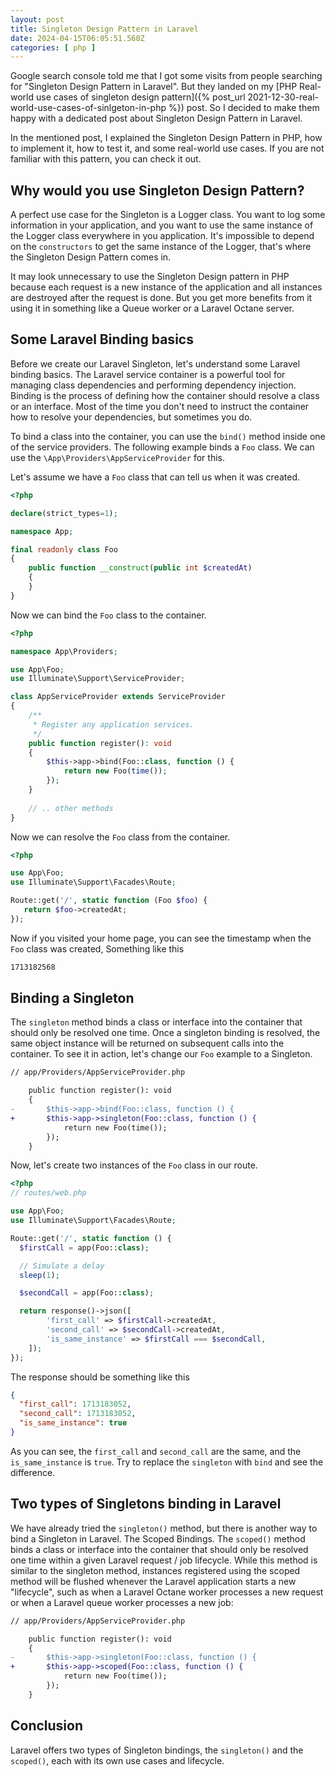 ```yaml
---
layout: post
title: Singleton Design Pattern in Laravel
date: 2024-04-15T06:05:51.560Z
categories: [ php ]
---
```


Google search console told me that I got some visits from people searching for "Singleton Design Pattern in Laravel".
But they landed on my [PHP Real-world use cases of singleton design pattern]({% post_url
2021-12-30-real-world-use-cases-of-sinlgeton-in-php %}) post. So I decided to make them happy with a dedicated post
about Singleton Design Pattern in Laravel.

In the mentioned post, I explained the Singleton Design Pattern in PHP, how to implement it, how to test it, and some
real-world use cases. If you are not familiar with this pattern, you can check it out.

## Why would you use Singleton Design Pattern?

A perfect use case for the Singleton is a Logger class. You want to log some information in your application, and you
want to use the same instance of the Logger class everywhere in you application. It's impossible to depend on
the `constructors` to get the same instance of the Logger, that's where the Singleton Design Pattern comes in.

It may look unnecessary to use the Singleton Design pattern in PHP because each request is a new instance of the
application and all instances are destroyed after the request is done. But you get more benefits from it using it in
something like a Queue worker or a Laravel Octane server.

## Some Laravel Binding basics

Before we create our Laravel Singleton, let's understand some Laravel binding basics. The Laravel service container is a
powerful tool for managing class dependencies and performing dependency injection. Binding is the process of defining
how the container should resolve a class or an interface. Most of the time you don't need to instruct the container how
to resolve your dependencies, but sometimes you do.

To bind a class into the container, you can use the `bind()` method inside one of the service providers. The following
example binds a `Foo` class. We can use the `\App\Providers\AppServiceProvider` for this.

Let's assume we have a `Foo` class that can tell us when it was created.

```php
<?php

declare(strict_types=1);

namespace App;

final readonly class Foo
{
    public function __construct(public int $createdAt)
    {
    }
}
```

Now we can bind the `Foo` class to the container.

```php
<?php

namespace App\Providers;

use App\Foo;
use Illuminate\Support\ServiceProvider;

class AppServiceProvider extends ServiceProvider
{
    /**
     * Register any application services.
     */
    public function register(): void
    {
        $this->app->bind(Foo::class, function () {
            return new Foo(time());
        });
    }
    
    // .. other methods
}
```

Now we can resolve the `Foo` class from the container.

```php
<?php

use App\Foo;
use Illuminate\Support\Facades\Route;

Route::get('/', static function (Foo $foo) {
   return $foo->createdAt;
});

```

Now if you visited your home page, you can see the timestamp when the `Foo` class was created, Something like this

```markdown
1713182568
```

## Binding a Singleton

The `singleton` method binds a class or interface into the container that should only be resolved one time. Once a
singleton binding is resolved, the same object instance will be returned on subsequent calls into the container. To see
it in action, let's change our `Foo` example to a Singleton.

```diff
// app/Providers/AppServiceProvider.php

    public function register(): void
    {   
-       $this->app->bind(Foo::class, function () {
+       $this->app->singleton(Foo::class, function () {
            return new Foo(time());
        });
    }

```

Now, let's create two instances of the `Foo` class in our route.

```php
<?php
// routes/web.php

use App\Foo;
use Illuminate\Support\Facades\Route;

Route::get('/', static function () {
  $firstCall = app(Foo::class);

  // Simulate a delay
  sleep(1);

  $secondCall = app(Foo::class);

  return response()->json([
        'first_call' => $firstCall->createdAt,
        'second_call' => $secondCall->createdAt,
        'is_same_instance' => $firstCall === $secondCall,
    ]);
});
```

The response should be something like this

```json
{
  "first_call": 1713183052,
  "second_call": 1713183052,
  "is_same_instance": true
}
```

As you can see, the `first_call` and `second_call` are the same, and the `is_same_instance` is `true`. Try to replace
the `singleton` with `bind` and see the difference.

## Two types of Singletons binding in Laravel

We have already tried the `singleton()` method, but there is another way to bind a Singleton in Laravel. The Scoped
Bindings. The `scoped()` method binds a class or interface into the container that should only be resolved one time
within a given Laravel request / job lifecycle. While this method is similar to the singleton method, instances
registered using the scoped method will be flushed whenever the Laravel application starts a new "lifecycle", such as
when a Laravel Octane worker processes a new request or when a Laravel queue worker processes a new job:

```diff
// app/Providers/AppServiceProvider.php

    public function register(): void
    {   
-       $this->app->singleton(Foo::class, function () {
+       $this->app->scoped(Foo::class, function () {
            return new Foo(time());
        });
    }

```

## Conclusion

Laravel offers two types of Singleton bindings, the `singleton()` and the `scoped()`, each with its own use cases and
lifecycle.
